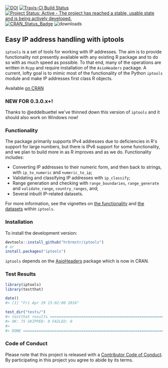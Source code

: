 
<!-- README.md is generated from README.Rmd. Please edit that file -->
[![DOI](https://zenodo.org/badge/doi/10.5281/zenodo.44526.svg)](https://zenodo.org/record/44526) [![Travis-CI Build Status](https://travis-ci.org/hrbrmstr/iptools.svg?branch=master)](https://travis-ci.org/hrbrmstr/iptools) [![Project Status: Active - The project has reached a stable, usable state and is being actively developed.](http://www.repostatus.org/badges/0.1.0/active.svg)](http://www.repostatus.org/#active) [![CRAN\_Status\_Badge](http://www.r-pkg.org/badges/version/iptools)](http://cran.r-project.org/web/packages/iptools) ![downloads](http://cranlogs.r-pkg.org/badges/grand-total/iptools)

Easy IP address handling with iptools
-------------------------------------

`iptools` is a set of tools for working with IP addresses. The aim is to provide functionality not presently available with any existing R package and to do so with as much speed as possible. To that end, many of the operations are written in `Rcpp` and require installation of the `AsioHeaders` package. A current, lofty goal is to mimic most of the functionality of the Python `iptools` module and make IP addresses first class R objects.

Available [on CRAN](http://cran.r-project.org/web/packages/iptools/)

### NEW FOR 0.3.0.x+!

Thanks to @eddelbuettel we've thinned down this version of `iptools` and it should also work on Windows now!

### Functionality

The package primarily supports IPv4 addresses due to deficiencies in R's support for large numbers, but there is IPv6 support for some functionality, and we plan to build more in as R improves and as we do. Functionality includes:

-   Converting IP addresses to their numeric form, and then back to strings, with `ip_to_numeric` and `numeric_to_ip`;
-   Validating and classifying IP addresses with `ip_classify`;
-   Range generation and checking with `range_boundaries`, `range_generate` and `validate_range`, `country_ranges`, and;
-   Several inbuilt IP-related datasets.

For more information, see the vignettes on [the functionality](https://github.com/hrbrmstr/iptools/blob/master/vignettes/introduction_to_iptools.Rmd) and [the datasets](https://github.com/hrbrmstr/iptools/blob/master/vignettes/iptools_datasets.Rmd) within `iptools`.

### Installation

To install the development version:

``` r
devtools::install_github("hrbrmstr/iptools")
# or
install.packages("iptools")
```

`iptools` depends on the [AsioHeaders](https://github.com/eddelbuettel/asioheaders) package which is now in CRAN.

### Test Results

``` r
library(iptools)
library(testthat)

date()
#> [1] "Fri Apr 29 15:02:00 2016"

test_dir("tests/")
#> testthat results ===========================================================
#> OK: 75 SKIPPED: 0 FAILED: 0
#> 
#> DONE ======================================================================
```

### Code of Conduct

Please note that this project is released with a [Contributor Code of Conduct](CONDUCT.md). By participating in this project you agree to abide by its terms.
